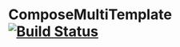 # ComposeMultiTemplate [![Build Status](https://app.bitrise.io/app/61e70e1af43fc305/status.svg?token=HEgl32LWjMIxjxghdc7Fwg&branch=main)](https://app.bitrise.io/app/61e70e1af43fc305)

